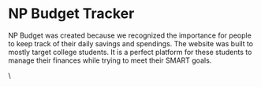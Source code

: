 # NP Budget Tracker

NP Budget was created because we recognized the importance for people to keep track of their daily savings and spendings. The website was built to mostly target college students. It is a perfect platform for these students to manage their finances while trying to meet their SMART goals.

\
